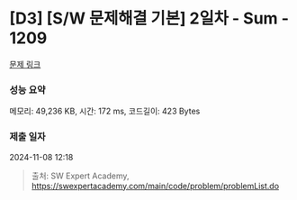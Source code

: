# [D3] [S/W 문제해결 기본] 2일차 - Sum - 1209 

[문제 링크](https://swexpertacademy.com/main/code/problem/problemDetail.do?contestProbId=AV13_BWKACUCFAYh) 

### 성능 요약

메모리: 49,236 KB, 시간: 172 ms, 코드길이: 423 Bytes

### 제출 일자

2024-11-08 12:18



> 출처: SW Expert Academy, https://swexpertacademy.com/main/code/problem/problemList.do